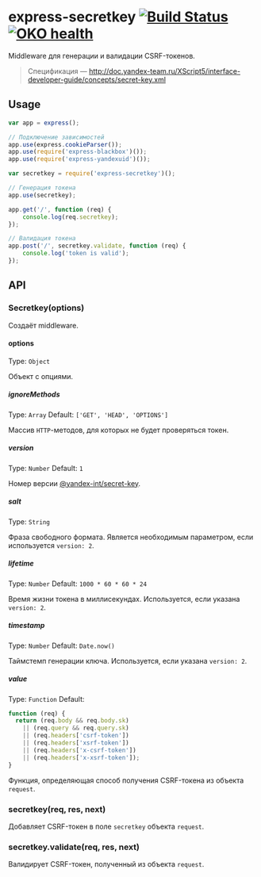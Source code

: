 # express-secretkey [![Build Status](https://drone.yandex-team.ru/api/badges/toolbox/express-secretkey/status.svg)](https://drone.yandex-team.ru/toolbox/express-secretkey) [![OKO health](https://oko.yandex-team.ru/badges/repo.svg?repoName=frontend/packages/express-secretkey&vcs=arc)](https://oko.yandex-team.ru/repo/toolbox/express-secretkey)

Middleware для генерации и валидации CSRF-токенов.

> Спецификация — http://doc.yandex-team.ru/XScript5/interface-developer-guide/concepts/secret-key.xml

## Usage

```js
var app = express();

// Подключение зависимостей
app.use(express.cookieParser());
app.use(require('express-blackbox')());
app.use(require('express-yandexuid')());

var secretkey = require('express-secretkey')();

// Генерация токена
app.use(secretkey);

app.get('/', function (req) {
    console.log(req.secretkey);
});

// Валидация токена
app.post('/', secretkey.validate, function (req) {
    console.log('token is valid');
});
```

## API

### Secretkey(options)

Создаёт middleware.

#### options

Type: `Object`

Объект с опциями.

##### ignoreMethods

Type: `Array`
Default: `['GET', 'HEAD', 'OPTIONS']`

Массив `HTTP`-методов, для которых не будет проверяться токен.

##### version

Type: `Number`
Default: `1`

Номер версии [@yandex-int/secret-key](https://a.yandex-team.ru/arc/trunk/arcadia/frontend/packages/secret-key).

##### salt

Type: `String`

Фраза свободного формата. Является необходимым параметром, если используется `version: 2`.

##### lifetime

Type: `Number`
Default: `1000 * 60 * 60 * 24`

Время жизни токена в миллисекундах. Используется, если указана `version: 2`.

##### timestamp

Type: `Number`
Default: `Date.now()`

Таймстемп генерации ключа. Используется, если указана `version: 2`.

##### value

Type: `Function`
Default:

```js
function (req) {
  return (req.body && req.body.sk)
    || (req.query && req.query.sk)
    || (req.headers['csrf-token'])
    || (req.headers['xsrf-token'])
    || (req.headers['x-csrf-token'])
    || (req.headers['x-xsrf-token']);
}
```

Функция, определяющая способ получения CSRF-токена из объекта `request`.

### secretkey(req, res, next)

Добавляет CSRF-токен в поле `secretkey` объекта `request`.

### secretkey.validate(req, res, next)

Валидирует CSRF-токен, полученный из объекта `request`.
